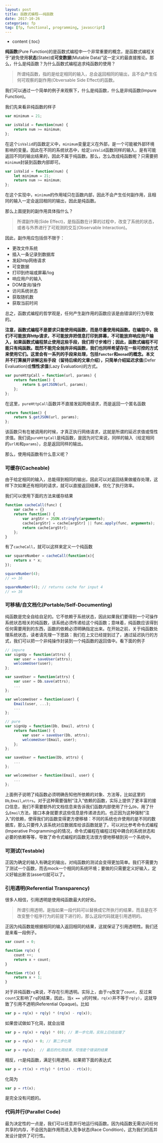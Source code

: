 ```yaml
---
layout: post
title: 函数式编程——纯函数
date: 2017-10-26
categories: fp
tag: [fp, functional, programming, javascript]
---
```

* content
{:toc}

**纯函数**(Pure Function)的是函数式编程中一个非常重要的概念，是函数式编程关于“避免使用**状态**(State)或**可变数据**(Mutable Data)”这一定义的最直接推论。那么，什么是纯函数？为什么函数式编程追求纯函数的使用？


>所谓纯函数，指的是给定相同的输入，总会返回相同的输出，且不会产生任何可观察的副作用(Obversable Side Effect)的函数。

我们可以通过一个简单的例子来观察下，什么是纯函数，什么是非纯函数(Impure Function)。

我们先来看非纯函数的样子

```javascript
var minimum = 21;

var isValid = function(num) {
	return num >= minimum;
};
```
在这个```isValid```的函数定义中，```minimum```变量定义在外部，是一个可能被外部环境影响的变量。因此在不同的系统状态中，给定```isValid```函数同样的输入，是有可能返回不同的输出结果的，因此不属于纯函数。那么，怎么改成纯函数呢？只需要把```minimum```封装到函数内部即可。

```javascript
var isValid = function(num) {
	let minimum = 21;
	return num >= minimum;
};
```
在这个实现中，```minimum```的作用域只在函数内部，因此不会产生任何副作用，且相同的输入一定会返回相同的输出，因此是纯函数。

那么上面提到的副作用具体指什么？

>所谓副作用(Side Effect)，是指函数在计算的过程中，改变了系统的状态，或者与外界进行了可观测的交互(Observable Interaction)。

因此，副作用应包括但不限于：
- 更改文件系统
- 插入一条记录到数据库
- 发起http网络请求
- 可变数据
- 打印到终端或屏幕/log
- 响应用户的输入
- DOM查询/操作
- 访问系统状态
- 获取随机数
- 获取当前时间

总之，函数式编程的哲学观是，任何产生副作用的函数应该是由错误的行为导致的。

**注意，函数式编程不是要求只能使用纯函数，而是尽量使用纯函数。**在编程中，我们不可能放弃http请求，不可能放弃把信息打印到屏幕，不可能放弃响应用户输入，如果函数式编程禁止使用这些手段，我们将寸步难行；因此，函数式编程不可能只有纯函数。**既然不能完全抛弃非纯函数，我们也同样希望存在一些可控的方式来使用它们**。这里会有一系列的手段来处理，包括```functor```和```monad```的概念。本文并不打算展开讲解这些手段（留待后续的文章介绍），只简单介绍**延迟求值**(Defer Evaluation)或**惰性求值**(Lazy Evaluation)的方式。

```javascript
var pureHttpCall = function(url, params) {
	return function() {
		return $.getJSON(url, params);
	};
};
```
在这里，```pureHttpCall```函数并不直接发起网络请求，而是返回一个匿名函数

```javascript
return function() {
	return $.getJSON(url, params);
};
```
该函数只有在被调用的时候，才真正执行网络请求，这就是所谓的延迟求值或惰性求值。我们说```pureHttpCall```是纯函数，是因为对它来说，同样的输入（给定相同的```url和```和```params```），总是返回同样的输出。

那么，使用纯函数有什么意义呢？

### 可缓存(Cacheable)
由于给定相同的输入，总能得到相同的输出，因此可以对返回结果做缓存处理，这样下次如果还有相同的请求，就可以直接返回结果，优化了执行效率。

我们可以使用下面的方法来缓存结果

```javascript
function cacheCall(func) {
	var cache = {}
	return function() {
		var argStr = JSON.stringfy(arguments);
		cache[argStr] = cache[argStr] || func.apply(func, arguments);
		return cache[argStr];
	};
}
```

有了```cacheCall```，就可以这样来定义一个纯函数

```javascript
var squareNumber = cacheCall(function(x){
	return x * x;
});

squareNumber(4);
// => 16

squareNumber(4); // returns cache for input 4
// => 16
```

### 可移植/自文档化(Portable/Self-Documenting)
纯函数是完全自给自足的。它不依赖于系统状态，因此如果我们要得到一个可操作系统状态相关的纯函数，该系统必须传递给这个纯函数；意味着，纯函数应该得到任何需要用到的东西，函数的依赖必须明确指定出来。在开始之前，关于纯函数处理系统状态，读者请先理一下思路：我们在上文已经提到过了，通过延迟执行的方式，我们可以把一个非纯操作封装到一个纯函数的返回值中。看下面的例子

```javascript
// impure
var signUp = function(attrs) {
	var user = saveUser(attrs);
	welcomeUser(user);
};

var saveUser = function(attrs) {
	var user = Db.save(attrs);
	...
};

var welcomeUser = function(user) {
	Email(user, ...);
	...
};
```

```javascript
// pure
var signUp = function(Db, Email, attrs) {
	return function() {
		var user = saveUser(Db, attrs);
		welcomeUser(Email, user);
	};
};

var saveUser = function(Db, attrs) {
	...
};

var welcomeUser = function(Email, user) {
	...
};
```
上面例子说明了纯函数必须明确告知他所依赖的对象、方法等，比如这里的```Db```,```Email```,```attrs```。对于这种需要强制“注入”依赖的函数，实际上提供了更丰富的接口信息，我们不需要额外的文档信息来告诉我们函数内部使用了什么```Db```，用了什么```Email```方法，接口本身就要求这些信息是传递进去的。也正因为这种强制“注入”的依赖，使得我们的函数变得更方便移植：不同的系统也许使用的是不同的数据库，那么只要传入该系统对应数据库给该函数就是了。可以对比参考命令式编程(Imperative Programming)的情况，命令式编程在编程过程中耦合的系统状态和必要的依赖等等，导致了命令式编程的函数无法很方便地移植到另一个系统中。

### 可测试(Testable)
正因为确定的输入有确定的输出，对纯函数的测试会变得更加简单。我们不需要为了测试一个函数，而去mock一个相同的系统环境；要做的只需要定义好输入，定义好输出断言(assert)就可以了。

### 引用透明(Referential Transparency)
很多人相信，引用透明是使用纯函数最大的好处。
>所谓引用透明，是指如果一段代码可以替换成它所执行的结果，而且是在不改变整个程序行为的前提下进行的，那么这段代码就是引用透明的。

正因为纯函数能根据相同的输入返回相同的结果，这就保证了引用透明性。我们还是来看一段例子。

```javascript
var count = 0;

function rq(x) {
	count ++;
	return x + count;
}

function rt(x) {
	return x + 1;
}
```

对于非纯函数```rq```来说，不存在引用透明。实际上，由于```rq```改变了```count```，反过来```count```又影响了```rq```的结果，因此，当```x == y```的时候，```rq(x)```并不等于```rq(y)```，这就导致了引用不透明(Referential Opaque)。比如
```javascript
var p = rq(x) + rq(y) * (rq(x) - rq(x));
```
如果尝试做如下化简，就会出错

```javascript
var p = rq(x) + rq(y) * (0); // 第一步化简，实际上已经出错了

var p = rq(x) + 0; // 第二步化简

var p = rq(x);  // 最后的化简结果，可惜是个错误的结果
```
相反，```rt```是纯函数，满足引用透明，如果把下面的表达式

```javascript
var p = rt(x) + rt(y) * (rt(x) - rt(x));
```

化简为
```javascript
var p = rt(x);
```
是完全没有问题的。

### 代码并行(Parallel Code)
最为决定性的一点是，我们可以任意并行地运行纯函数。因为纯函数无需访问任何共享的内存，不会因为副作用而进入竞争状态(Race Condition)，这为我们的高并发设计提供了可行性。


